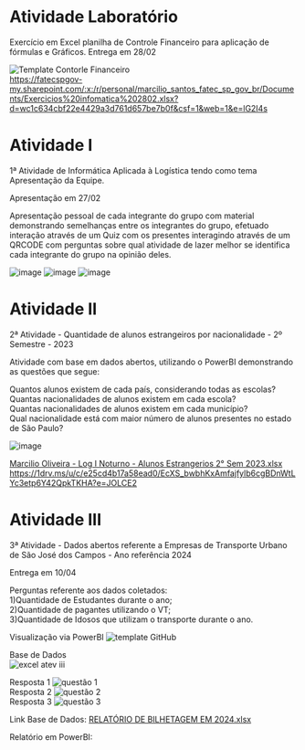 # Atividade Laboratório
Exercício em Excel planilha de Controle Financeiro para aplicação de fórmulas e Gráficos.
Entrega em 28/02

![Template Contorle Financeiro](https://github.com/user-attachments/assets/eecad39f-fab7-4831-9754-ceab37dae292)  
https://fatecspgov-my.sharepoint.com/:x:/r/personal/marcilio_santos_fatec_sp_gov_br/Documents/Exercicios%20infomatica%202802.xlsx?d=wc1c634cbf22e4429a3d761d657be7b0f&csf=1&web=1&e=lG2I4s


# Atividade I
1ª Atividade de Informática Aplicada à Logística tendo como tema Apresentação da Equipe.

Apresentação em 27/02

Apresentação pessoal de cada integrante do grupo com material demonstrando semelhanças entre os integrantes do grupo, efetuado interação através de um Quiz com os presentes interagindo através de um QRCODE com perguntas sobre qual atividade de lazer melhor se identifica cada integrante do grupo na opinião deles.

![image](https://github.com/user-attachments/assets/64dd84b0-6760-4590-9743-fafa07f0ac6c)
![image](https://github.com/user-attachments/assets/f0ebab3b-6320-4f8a-800e-59b15cf44aae)
![image](https://github.com/user-attachments/assets/052b8e7e-26e2-4ab8-a025-f67668f84abb)



# Atividade II
2ª Atividade - Quantidade de alunos estrangeiros por nacionalidade - 2º Semestre - 2023

Atividade com base em dados abertos, utilizando o PowerBI demonstrando as questões que segue:

Quantos alunos existem de cada país, considerando todas as escolas?  
Quantas nacionalidades de alunos existem em cada escola?  
Quantas nacionalidades de alunos existem em cada município?  
Qual nacionalidade está com maior número de alunos presentes no estado de São Paulo?

![image](https://github.com/user-attachments/assets/3551ee66-8710-4701-845d-cb73a76a9bbd)

[Marcilio Oliveira - Log I Noturno - Alunos Estrangerios 2° Sem 2023.xlsx](https://github.com/user-attachments/files/19459672/Marcilio.Oliveira.-.Log.I.Noturno.-.Alunos.Estrangerios.2.Sem.2023.xlsx)
https://1drv.ms/u/c/e25cd4b17a58ead0/EcXS_bwbhKxAmfajfylb6cgBDnWtLYc3etp6Y42QpkTKHA?e=JOLCE2

# Atividade III
3ª Atividade - Dados abertos referente a Empresas de Transporte Urbano de São José dos Campos - Ano referência 2024   

Entrega em 10/04   

Perguntas referente aos dados coletados:   
1)Quantidade de Estudantes durante o ano;   
2)Quantidade de pagantes utilizando o VT;   
3)Quantidade de Idosos que utilizam o transporte durante o ano.   

Visualização via PowerBI
![template GitHub](https://github.com/user-attachments/assets/522528a7-6ad9-4fb7-a968-1eaa941ff681)   

Base de Dados   
![excel atev iii](https://github.com/user-attachments/assets/3f5b2e25-2868-47ca-989f-30720da1c8b5)   

Resposta 1
![questão 1](https://github.com/user-attachments/assets/26f0a24c-1ac6-4600-98dc-6b439d8df6f1)   
Resposta 2
![questão 2](https://github.com/user-attachments/assets/c7c0bb12-9dd5-45f7-b355-0b7075ff3820)   
Resposta 3
![questão 3](https://github.com/user-attachments/assets/9f03340d-b147-4478-ba2d-57fca32547a2)

Link
Base de Dados:
[RELATÓRIO DE BILHETAGEM EM 2024.xlsx](https://github.com/user-attachments/files/19713173/RELATORIO.DE.BILHETAGEM.EM.2024.xlsx)   

Relatório em PowerBI:






